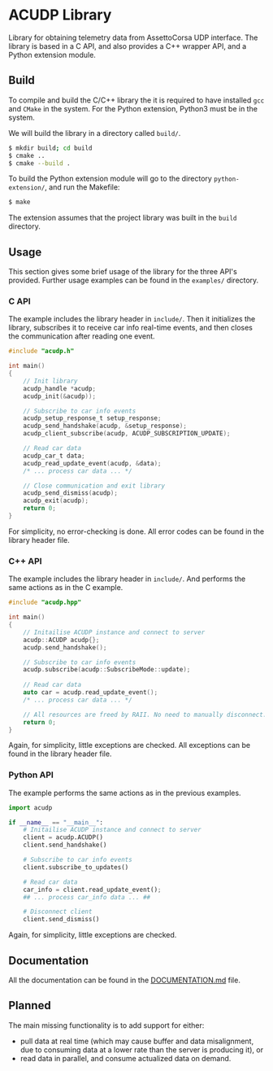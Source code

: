 # ACUDP Library
Library for obtaining telemetry data from AssettoCorsa UDP interface.
The library is based in a C API, and also provides a C++ wrapper API,
and a Python extension module.

## Build
To compile and build the C/C++ library the it is required to have installed `gcc` and `CMake` in the system. 
For the Python extension, Python3 must be in the system.

We will build the library in a directory called `build/`.
```bash
$ mkdir build; cd build
$ cmake ..
$ cmake --build .
```

To build the Python extension module will go to the directory `python-extension/`,
and run the Makefile:
```bash
$ make
```
The extension assumes that the project library was built in the `build` directory.


## Usage
This section gives some brief usage of the library for the three API's provided. Further usage examples can be found in the `examples/` directory.

### C API
The example includes the library header in `include/`. Then it initializes the library, subscribes it to receive car info real-time events, and then closes the communication after reading one event.

```c
#include "acudp.h"

int main() 
{
    // Init library
    acudp_handle *acudp;
    acudp_init(&acudp));

    // Subscribe to car info events
    acudp_setup_response_t setup_response;
    acudp_send_handshake(acudp, &setup_response);
    acudp_client_subscribe(acudp, ACUDP_SUBSCRIPTION_UPDATE);

    // Read car data
    acudp_car_t data;
    acudp_read_update_event(acudp, &data);
    /* ... process car data ... */

    // Close communication and exit library
    acudp_send_dismiss(acudp);
    acudp_exit(acudp);
    return 0;
}
```

For simplicity, no error-checking is done. All error codes can be found in the library header file.

### C++ API
The example includes the library header in `include/`. And performs the same actions as in the C example.

```c++
#include "acudp.hpp"

int main() 
{
    // Initailise ACUDP instance and connect to server
    acudp::ACUDP acudp{};
    acudp.send_handshake();

    // Subscribe to car info events
    acudp.subscribe(acudp::SubscribeMode::update);
    
    // Read car data
    auto car = acudp.read_update_event();
    /* ... process car data ... */

    // All resources are freed by RAII. No need to manually disconnect.
    return 0;
}
```

Again, for simplicity, little exceptions are checked. All exceptions can be found in the library header file.

### Python API
The example performs the same actions as in the previous examples.

```python
import acudp

if __name__ == "__main__":
    # Initailise ACUDP instance and connect to server
    client = acudp.ACUDP()
    client.send_handshake()

    # Subscribe to car info events
    client.subscribe_to_updates()

    # Read car data
    car_info = client.read_update_event();
    ## ... process car_info data ... ##

    # Disconnect client
    client.send_dismiss()
```

Again, for simplicity, little exceptions are checked. 

## Documentation
All the documentation can be found in the [DOCUMENTATION.md](docs/DOCUMENTATION.md) file.

## Planned
The main missing functionality is to add support for either: 
* pull data at real time (which may cause buffer and data misalignment, due to consuming 
data at a lower rate than the server is producing it), or 
* read data in parallel, and consume actualized data on demand.

